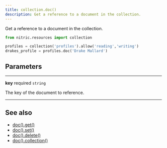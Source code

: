 ```yaml
---
title: collection.doc()
description: Get a reference to a document in the collection.
---
```


Get a reference to a document in the collection.

```python
from nitric.resources import collection

profiles = collection('profiles').allow('reading','writing')
drakes_profile = profiles.doc('Drake Mallard')
```

## Parameters

---

**key** required `string`

The key of the document to reference.

---

## See also

- [doc().get()](./collection-doc-get.md)
- [doc().set()](./collection-doc-set.md)
- [doc().delete()](./collection-doc-delete.md)
- [doc().collection()](./collection-doc-collection.md)
